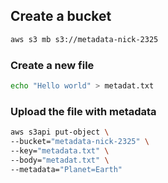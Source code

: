## Create a bucket

```sh
aws s3 mb s3://metadata-nick-2325 
```

### Create a new file
```sh
echo "Hello world" > metadat.txt
```

### Upload the file with metadata

```sh
aws s3api put-object \
--bucket="metadata-nick-2325" \
--key="metadata.txt" \
--body="metadat.txt" \
--metadata="Planet=Earth"
```